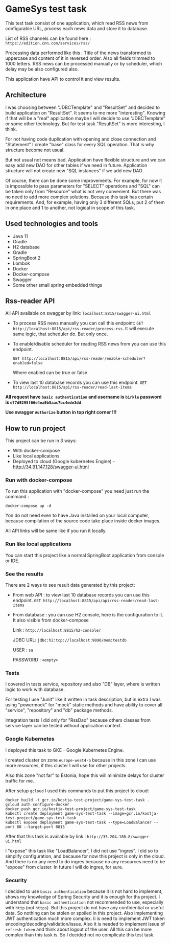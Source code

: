 # GameSys test task

This test task consist of one application, which read RSS news from configurable URL, process each news data and store it to database.

List of RSS channels can be found here :
`https://edition.cnn.com/services/rss/` 

Processing data performed like this :
Title of the news transformed to uppercase and content of it in reversed order.
Also all fields trimmed to 1000 letters.
RSS news can be processed manually or by scheduler, which delay may be also configured also.

This application have API to control it and view results.

## Architecture 

I was choosing between "JDBCTemplate" and "ResultSet" and decided to build application on "ResultSet". It seems to me more "interesting".
Knowing if that will be a "real" application maybe I will decide to use "JDBCTemplate” or some other technology. But for test task "ResultSet" is more interesting, I think.

For not having code duplication with opening and close connection and  "Statement" I create "base" class for every SQL operation. That is why structure become not usual. 

But not usual not means bad. Application have flexible structure and we can easy add new DAO for other tables if we need in future. Application structure will not create new "SQL instances" if we add new DAO.

Of course, there can be done some improvements. For example, for now it is impossible to pass parameters for "SELECT" operations and "SQL" can be taken only from "Resource" what is not very convenient. But there was no need to add more complex solutions. Because this task has certain requirements. And, for example, having only 3 different SQLs, put 2 of them in one place and 1 to another, not logical in scope of this task.


## Used technologies and tools

* Java 11
* Gradle
* H2 database
* Gradle
* SpringBoot 2
* Lombok
* Docker
* Docker-compose
* Swagger
* Some other small spring embedded things

## Rss-reader API

All API available on swagger by link:
`localhost:8815/swagger-ui.html`

* To process RSS news manually you can call this endpoint:
    `GET http://localhost:8815/api/rss-reader/process-rss`.
    It will execute same logic, that scheduler do. But only once.

* To enable/disable scheduler for reading RSS news from you can use this endpoint.

    `GET http://localhost:8815/api/rss-reader/enable-scheduler?enabled=false`

    Where enabled can be true or false

* To view last 10 database records you can use this endpoint. 
    `GET http://localhost:8815/api/rss-reader/read-last-items`
    
__All request have `basic authentication` and username is `birkle` password is `e77d9295f66e4ea9b5aac7bc4ede3dd`__

__Use swagger `Authorize` button in top right corner !!!__ 

## How to run project

This project can be run in 3 ways:
* With docker-compose
* Like local applications
* Deployed to cloud (Google kubernetes Engine) - http://34.91.147.128/swagger-ui.html
  
### Run with docker-compose

To run this application with "docker-compose" you need just run the command :

`docker-compose up -d`

Yon do not need even to have Java installed on your local computer, because compilation of the source code take place inside docker images.

All API links will be same like if you run it locally.

### Run like local applications

You can start this project like a normal SpringBoot application from console or IDE.

### See the results

There are 2 ways to see result data generated by this project:

* From web API : to view last 10 database records you can use this endpoint. 
    `GET http://localhost:8815/api/api/rss-reader/read-last-items`
    
* From database : you can use H2 console, here is the configuration to it. It also visible from docker-compose

    Link : `http://localhost:8815/h2-console/`

    JDBC URL: `jdbc:h2:tcp://localhost:9090/mem:testdb`
    
    USER : `sa`
    
    PASSWORD : `<empty>` 

### Tests

I covered in tests service, repository and also "DB" layer, where is written logic to work with database.

For testing I use "Junit" like it written in task description, but in extra I was using  "powermock" for "mock" static methods and have ability to cover all "service", "repository" and "db" package methods.

Integration tests I did only for "RssDao" because others classes from service layer can be tested without application context.


### Google Kubernetes

I deployed this task to GKE - Google Kubernetes Engine.

I created cluster on zone `europe-west4-b` because in this zone I can use more resources, if this cluster I will use for other projects.

Also this zone "not far" to Estonia, hope this will minimize delays for cluster traffic for me.

After setup `gcloud` I used this commands to put this project to cloud:

```
docker build -t gcr.io/kostja-test-project/game-sys-test-task .
gcloud auth configure-docker
docker push gcr.io/kostja-test-project/game-sys-test-task
kubectl create deployment game-sys-test-task --image=gcr.io/kostja-test-project/game-sys-test-task
kubectl expose deployment game-sys-test-task --type=LoadBalancer --port 80 --target-port 8815
```

After that this task is available by link :
`http://35.204.180.8/swagger-ui.html`

I "expose" this task like "LoadBalancer", I did not use "ingres". I did so to simplify configuration, and because for now this project is only in the cloud.
And there is no any need to do ingres because no any resources need to be "expose" from cluster.
In future I will do ingres, for sure.

### Security

I decided to use `basic authentication` because it is not hard to implement, shows my knowledge of Spring Security and it is enough for ths project.
I understand that `basic authentication` not recommended to use, especially with `http` (not `https`). But this project do not have any confidential or useful data.
So nothing can be stolen or spoiled in this project.
Also implementing JWT authentication much more complex. Ii is need to implement JWT token encoding/decoding/validation/issue. Also it is needed to implement issue of `refresh token` and think about logout of the user.
All this can be more complex than this task is. So I decided not no complicate this test task.
